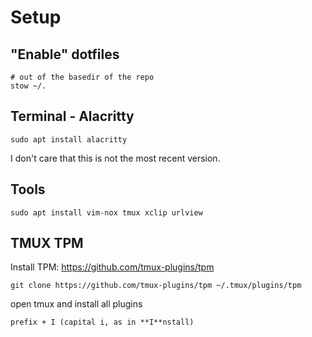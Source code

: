 # Setup
## "Enable" dotfiles
```
# out of the basedir of the repo
stow ~/.
```

## Terminal - Alacritty
```
sudo apt install alacritty
```

I don't care that this is not the most recent version.

## Tools
```
sudo apt install vim-nox tmux xclip urlview
```

## TMUX TPM
Install TPM:
https://github.com/tmux-plugins/tpm
```
git clone https://github.com/tmux-plugins/tpm ~/.tmux/plugins/tpm
```

open tmux and install all plugins
```
prefix + I (capital i, as in **I**nstall)
